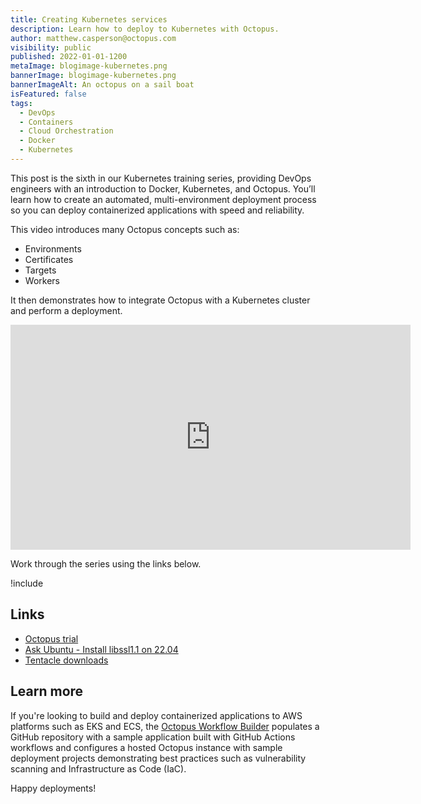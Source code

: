 ```yaml
---
title: Creating Kubernetes services
description: Learn how to deploy to Kubernetes with Octopus.
author: matthew.casperson@octopus.com
visibility: public
published: 2022-01-01-1200
metaImage: blogimage-kubernetes.png
bannerImage: blogimage-kubernetes.png
bannerImageAlt: An octopus on a sail boat
isFeatured: false
tags: 
  - DevOps
  - Containers
  - Cloud Orchestration
  - Docker 
  - Kubernetes
---
```


This post is the sixth in our Kubernetes training series, providing DevOps engineers with an introduction to Docker, Kubernetes, and Octopus. You’ll learn how to create an automated, multi-environment deployment process so you can deploy containerized applications with speed and reliability. 

This video introduces many Octopus concepts such as:

- Environments
- Certificates
- Targets
- Workers

It then demonstrates how to integrate Octopus with a Kubernetes cluster and perform a deployment.

<p style="text-align:center"><iframe src="https://fast.wistia.net/embed/iframe/negi40uxs9?videoFoam=true" title="6. Deploying to Kubernetes with Octopus Video" allow="autoplay; fullscreen" allowtransparency="true" frameborder="0" scrolling="no" class="wistia_embed" name="wistia_embed" msallowfullscreen width="640px" height="360px"></iframe></p>

Work through the series using the links below.

!include <k8s-training-toc>

## Links

* [Octopus trial](https://octopus.com/start)
* [Ask Ubuntu - Install libssl1.1 on 22.04](https://oc.to/WQcxtj)
* [Tentacle downloads](https://octopus.com/downloads/tentacle#linux)

## Learn more

If you're looking to build and deploy containerized applications to AWS platforms such as EKS and ECS, the [Octopus Workflow Builder](https://octopusworkflowbuilder.octopus.com/#/) populates a GitHub repository with a sample application built with GitHub Actions workflows and configures a hosted Octopus instance with sample deployment projects demonstrating best practices such as vulnerability scanning and Infrastructure as Code (IaC). 

Happy deployments! 
